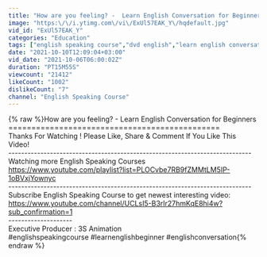 ```yaml
---
title: "How are you feeling? -  Learn English Conversation for Beginners"
image: "https:\/\/i.ytimg.com\/vi\/ExUl57EAK_Y\/hqdefault.jpg"
vid_id: "ExUl57EAK_Y"
categories: "Education"
tags: ["english speaking course","dvd english","learn english conversation oxford"]
date: "2021-10-10T12:09:04+03:00"
vid_date: "2021-10-06T06:00:02Z"
duration: "PT15M55S"
viewcount: "21412"
likeCount: "1002"
dislikeCount: "7"
channel: "English Speaking Course"
---
```

{% raw %}How are you feeling? -  Learn English Conversation for Beginners<br />==============================================<br />Thanks For Watching  ! Please Like, Share &amp; Comment If You Like This Video!<br />----------------------------------------------------------------------------<br />Watching more English Speaking Courses<br /><a rel="nofollow" target="blank" href="https://www.youtube.com/playlist?list=PLOCvbe7RB9fZMMtLM5IP-1oBVxjYownyc">https://www.youtube.com/playlist?list=PLOCvbe7RB9fZMMtLM5IP-1oBVxjYownyc</a><br />----------------------------------------------------------------------------<br />Subscribe English Speaking Course to get newest interesting video:<br /><a rel="nofollow" target="blank" href="https://www.youtube.com/channel/UCLsI5-B3rIr27hmKqE8hi4w?sub_confirmation=1">https://www.youtube.com/channel/UCLsI5-B3rIr27hmKqE8hi4w?sub_confirmation=1</a><br />--------------------<br />Executive Producer : 3S Animation<br />#englishspeakingcourse #learnenglishbeginner #englishconversation{% endraw %}
